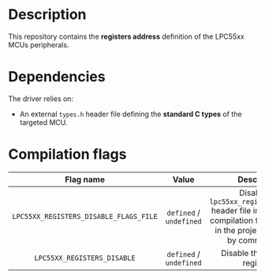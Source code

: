 # Description

This repository contains the **registers address** definition of the LPC55xx MCUs peripherals.

# Dependencies

The driver relies on:

* An external `types.h` header file defining the **standard C types** of the targeted MCU.

# Compilation flags

| **Flag name** | **Value** | **Description** |
|:---:|:---:|:---:|
| `LPC55XX_REGISTERS_DISABLE_FLAGS_FILE` | `defined` / `undefined` | Disable the `lpc55xx_registers_flags.h` header file inclusion when compilation flags are given in the project settings or by command line. |
| `LPC55XX_REGISTERS_DISABLE` | `defined` / `undefined` | Disable the LPC55xx registers. |
